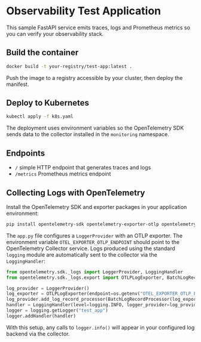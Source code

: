 # Observability Test Application

This sample FastAPI service emits traces, logs and Prometheus metrics so you can verify your observability stack.

## Build the container

```bash
docker build -t your-registry/test-app:latest .
```

Push the image to a registry accessible by your cluster, then deploy the manifest.

## Deploy to Kubernetes

```bash
kubectl apply -f k8s.yaml
```

The deployment uses environment variables so the OpenTelemetry SDK sends data to the collector installed in the `monitoring` namespace.

## Endpoints

- `/` simple HTTP endpoint that generates traces and logs
- `/metrics` Prometheus metrics endpoint

## Collecting Logs with OpenTelemetry

Install the OpenTelemetry SDK and exporter packages in your application environment:

```bash
pip install opentelemetry-sdk opentelemetry-exporter-otlp opentelemetry-instrumentation-fastapi
```

The `app.py` file configures a `LoggerProvider` with an OTLP exporter. The environment variable `OTEL_EXPORTER_OTLP_ENDPOINT` should point to the OpenTelemetry Collector service. Logs produced using the standard `logging` module are automatically sent to the collector via the `LoggingHandler`:

```python
from opentelemetry.sdk._logs import LoggerProvider, LoggingHandler
from opentelemetry.sdk._logs.export import OTLPLogExporter, BatchLogRecordProcessor

log_provider = LoggerProvider()
log_exporter = OTLPLogExporter(endpoint=os.getenv("OTEL_EXPORTER_OTLP_ENDPOINT"))
log_provider.add_log_record_processor(BatchLogRecordProcessor(log_exporter))
handler = LoggingHandler(level=logging.INFO, logger_provider=log_provider)
logger = logging.getLogger("test_app")
logger.addHandler(handler)
```

With this setup, any calls to `logger.info()` will appear in your configured log backend via the collector.

